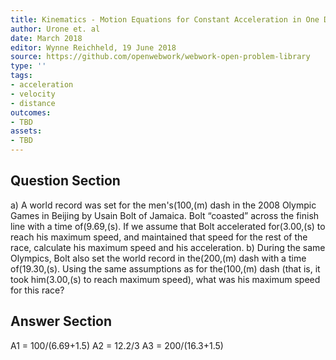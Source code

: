 ```yaml
---
title: Kinematics - Motion Equations for Constant Acceleration in One Dimension
author: Urone et. al
date: March 2018
editor: Wynne Reichheld, 19 June 2018
source: https://github.com/openwebwork/webwork-open-problem-library
type: ''
tags:
- acceleration
- velocity
- distance
outcomes:
- TBD
assets:
- TBD
---
```


## Question Section 

a) A world record was set for the men's(100,(m) dash in the 2008 Olympic Games in Beijing by Usain Bolt of Jamaica. Bolt “coasted” across the finish line with a time of(9.69,(s). If we assume that Bolt accelerated for(3.00,(s) to reach his maximum speed, and maintained that speed for the rest of the race, calculate his maximum speed and his acceleration.
b) During the same Olympics, Bolt also set the world record in the(200,(m) dash with a time of(19.30,(s). Using the same assumptions as for the(100,(m) dash (that is, it took him(3.00,(s) to reach maximum speed), what was his maximum speed for this race?

## Answer Section

A1 = 100/(6.69+1.5)
A2 = 12.2/3
A3 = 200/(16.3+1.5)